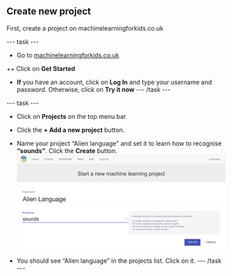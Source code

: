 ## Create new project
First, create a project on machinelearningforkids.co.uk

--- task ---
+ Go to [machinelearningforkids.co.uk](https://machinelearningforkids.co.uk/)

++ Click on **Get Started**

+ **If** you have an account, click on **Log In** and type your username and password. Otherwise, click on **Try it now**
--- /task ---

--- task ---
+ Click on **Projects** on the top menu bar

+ Click the **+ Add a new project** button.

+ Name your project “Alien language” and set it to learn how to recognise **“sounds”**. Click the **Create** button.
![Creating a project](images/create.png)

+ You should see “Alien language” in the projects list. Click on it.
--- /task ---